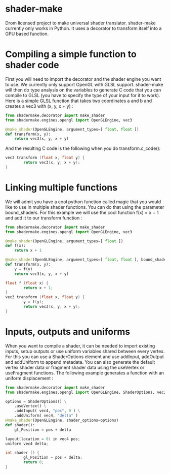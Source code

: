 
# shader-make

Drom licensed project to make universal shader translator. shader-make currently only works in Python. It uses a decorator to transform itself into a GPU based function.

# Compiling a simple function to shader code

First you will need to import the decorator and the shader engine you want to use. We currently only support OpenGL with GLSL support. shader-make will then do type analysis on the variables to generate C code that you can compile to GLSL (you have to specify the type of your input for it to work). Here is a simple GLSL function that takes two coordinates a and b and creates a vec3 with (x, y, x + y) :

```python
from shadermake.decorator import make_shader
from shadermake.engines.opengl import OpenGLEngine, vec3

@make_shader(OpenGLEngine, argument_types=[ float, float ])
def transform(x, y):
    return vec3(x, y, x + y)
```

And the resulting C code is the following when you do transform.c_code():

```c
vec3 transform (float x, float y) {
        return vec3(x, y, x + y);
}
```

# Linking multiple functions

We will admit you have a cool python function called magic that you would like to use in multiple shader functions. You can do that using the parameter bound_shaders. For this example we will use the cool function f(x) = x + 1 and add it to our transform function :

```python
from shadermake.decorator import make_shader
from shadermake.engines.opengl import OpenGLEngine, vec3

@make_shader(OpenGLEngine, argument_types=[ float ])
def f(x):
    return x + 1

@make_shader(OpenGLEngine, argument_types=[ float, float ], bound_shaders=[ f ])
def transform(x, y):
    y = f(y)
    return vec3(x, y, x + y)
```

```c
float f (float x) {
        return x + 1;
}
vec3 transform (float x, float y) {
        y = f(y);
        return vec3(x, y, x + y);
}
```

# Inputs, outputs and uniforms

When you want to compile a shader, it can be needed to import existing inputs, setup outputs or use uniform variables shared between every vertex. For this you can use a ShaderOptions element and use addInput, addOutput and addUniform to append metadata. You can also generate the default vertex shader data or fragment shader data using the useVertex or useFragment functions. The following example generates a function with an uniform displacement :

```python
from shadermake.decorator import make_shader
from shadermake.engines.opengl import OpenGLEngine, ShaderOptions, vec2, vec3, vec4

options = ShaderOptions() \
    .useVertex() \
    .addInput( vec4, "pos", 0 ) \
    .addUniform( vec4, "delta" )
@make_shader(OpenGLEngine, shader_options=options)
def shader():
    gl_Position = pos + delta
```

```c
layout(location = 0) in vec4 pos;
uniform vec4 delta;

int shader () {
        gl_Position = pos + delta;
        return 0;
}
```